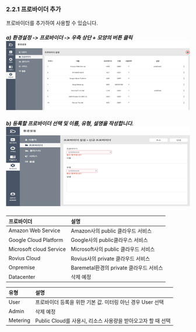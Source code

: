 ### 2.2.1 프로바이더 추가

프로바이더를 추가하여 사용할 수 있습니다.

##### a\)    환경설정 -&gt; 프로바이더 -&gt; 우측 상단 + 모양의 버튼 클릭![](/image.kh/image.kh/프로바이더추가1.png)

##### b\) 등록할 프로바이더 선택 및 이름, 유형, 설명을 작성합니다.![](/image.kh/image.kh/프로바이더추가2.png)

| **프로바이더** | **설명** |
| :--- | :--- |
| Amazon Web Service | Amazon사의 public 클라우드 서비스 |
| Google Cloud Platform | Google사의 public클라우스 서비스 |
| Microsoft cloud Service | Microsoft사의 public 클라우드 서비스 |
| Rovius Cloud | Rovius사의 private 클라우드 서비스 |
| Onpremise | Baremetal환경의 private 클라우드 서비스 |
| Datacenter | 삭제 예정 |

| **유형** | **설명** |
| :--- | :--- |
| User | 프로바이더 등록을 위한 기본 값. 미터링 아닌 경우 User 선택 |
| Admin | 삭제 예정 |
| Metering | Public Cloud를 사용시, 리소스 사용량을 받아오고자 할 때 선택 |



